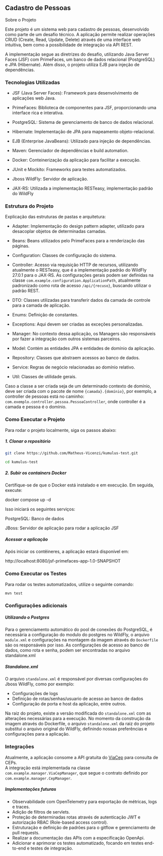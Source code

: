 ## Cadastro de Pessoas

Sobre o Projeto

Este projeto é um sistema web para cadastro de pessoas, desenvolvido como parte de um desafio técnico. A aplicação
permite realizar operações CRUD (Create, Read, Update, Delete) através de uma interface web intuitiva, bem como a
possibilidade de integração via API REST.

A implementação segue as diretrizes do desafio, utilizando Java Server Faces (JSF) com PrimeFaces, um banco de dados 
relacional (PostgreSQL) e JPA (Hibernate). Além disso, o projeto utiliza EJB para injeção de dependências.

### Tecnologias Utilizadas

- JSF (Java Server Faces): Framework para desenvolvimento de aplicações web Java.

- PrimeFaces: Biblioteca de componentes para JSF, proporcionando uma interface rica e interativa.

- PostgreSQL: Sistema de gerenciamento de banco de dados relacional.

- Hibernate: Implementação de JPA para mapeamento objeto-relacional.

- EJB (Enterprise JavaBeans): Utilizado para injeção de dependências.

- Maven: Gerenciador de dependências e build automation.

- Docker: Conteinerização da aplicação para facilitar a execução.

- JUnit e Mockito: Frameworks para testes automatizados.

- Jboss WildFly: Servidor de aplicação.

- JAX-RS: Utilizada a implementação RESTeasy, implementação padrão do WildFly

### Estrutura do Projeto

Explicação das estruturas de pastas e arquitetura:

- Adapter: Implementação do design pattern adapter, utilizado para desacoplar objetos de determinadas camadas.

- Beans: Beans utilizados pelo PrimeFaces para a renderização das páginas.

- Configuration: Classes de configuração do sistema.

- Controller: Acesso via requisição HTTP de recursos, utilizando atualmente o RESTeasy, que é a implementação padrão do
WildFly 27.0.1 para o JAX-RS. As configurações gerais podem ser definidas na classe 
`com.example.configuration.ApplicationPath`, atualmente padronizado como rota de acesso `/api/{recuso}`, buscando
utilizar o padrão REST.

- DTO: Classes utilizadas para transferir dados da camada de controle para a camada de aplicação.

- Enums: Definição de constantes.

- Exceptions: Aqui devem ser criadas as exceções personalizadas.  

- Manager: No contexto dessa aplicação, os Managers são responsáveis por fazer a integração com outros sistemas parceiros.

- Model: Contém as entidades JPA e entidades de domínio da aplicação.

- Repository: Classes que abstraem acessos ao banco de dados.

- Service: Regras de negócio relacionadas ao domínio relativo.

- Util: Classes de utilidade gerais.

Caso a classe a ser criada seja de um determinado contexto de domínio, deve ser criada com o pacote de nome 
`{camada}.{domínio}`, por exemplo, a controller de pessoas está no caminho: `com.exemplo.controller.pessoa.PessoaController`,
onde controller é a camada e pessoa é o domínio.

### Como Executar o Projeto

Para rodar o projeto localmente, siga os passos abaixo:

##### 1. Clonar o repositório
```sh
git clone https://github.com/Matheus-Vicenzi/kumulus-test.git
```
```sh
cd kumulus-test
```

##### 2. Subir os containers Docker

Certifique-se de que o Docker está instalado e em execução. Em seguida, execute:

docker compose up -d

Isso iniciará os seguintes serviços:

PostgreSQL: Banco de dados

JBoss: Servidor de aplicação para rodar a aplicação JSF

##### Acessar a aplicação

Após iniciar os contêineres, a aplicação estará disponível em:

http://localhost:8080/jsf-primefaces-app-1.0-SNAPSHOT

### Como Executar os Testes

Para rodar os testes automatizados, utilize o seguinte comando:

```sh
mvn test
```

### Configurações adicionais

##### Utilizando o Postgres

Para o gerenciamento automático do pool de conexões do PostgreSQL, é necessária a configuração do modulo do postgres no
WildFly, o arquivo `module.xml` e configurações na montagem da imagem através do `Dockerfile` são os responsáveis por 
isso. As configurações de acesso ao banco de dados, como rota e senha, podem ser encontradas no arquivo standalone.xml

##### Standalone.xml

O arquivo `standalone.xml` é responsável por diversas configurações do Jboss WildFly, como por exemplo:
- Configurações de logs
- Definição de rotas/senhas/usuario de acesso ao banco de dados
- Configuração de porta e host da aplicação, entre outros.

Na raiz do projeto, existe a versão modificada do `standalone.xml` com as alterações necessárias para a execução.
No momento da construção da imagem através do Dockerfile, o arquivo `standalone.xml` da raiz do projeto substitui o 
arquivo original do WildFly, definindo nossas preferências e configurações para a aplicação.

### Integrações

Atualmente, a aplicação consome a API gratuita do [ViaCep](https://viacep.com.br/) para consulta de CEPs.  
A integração está implementada na classe `com.example.manager.ViaCepManager`, 
que segue o contrato definido por `com.example.manager.CepManager`.

##### Implementações futuras

- Observabilidade com OpenTelemetry para exportação de métricas, logs e traces.
- Adição de filtros de servlets.
- Proteção de determinadas rotas através de autenticação JWT e autorização RBAC (Role-based access control).
- Estruturação e definição de padrões para o gitflow e gerenciamento de pull requests.
- Realizar a documentação das APIs com a especificação OpenApi.
- Adicionar e aprimorar os testes automatizado, focando em testes end-to-end e testes de integração.

